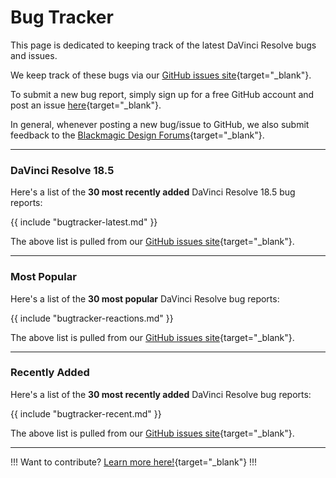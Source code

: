 # Bug Tracker

This page is dedicated to keeping track of the latest DaVinci Resolve bugs and issues.

We keep track of these bugs via our [GitHub issues site](https://github.com/CommandPost/ResolveCafe/issues){target="_blank"}.

To submit a new bug report, simply sign up for a free GitHub account and post an issue [here](https://github.com/CommandPost/ResolveCafe/issues){target="_blank"}.

In general, whenever posting a new bug/issue to GitHub, we also submit feedback to the [Blackmagic Design Forums](https://forum.blackmagicdesign.com/viewforum.php?f=21&sid=f22b8d91290f36eb3cd987459d49f572){target="_blank"}.

---

### DaVinci Resolve 18.5

Here's a list of the **30 most recently added** DaVinci Resolve 18.5 bug reports:

{{ include "bugtracker-latest.md" }}

The above list is pulled from our [GitHub issues site](https://github.com/CommandPost/ResolveCafe/issues){target="_blank"}.

---

### Most Popular

Here's a list of the **30 most popular** DaVinci Resolve bug reports:

{{ include "bugtracker-reactions.md" }}

The above list is pulled from our [GitHub issues site](https://github.com/CommandPost/ResolveCafe/issues){target="_blank"}.

---

### Recently Added

Here's a list of the **30 most recently added** DaVinci Resolve bug reports:

{{ include "bugtracker-recent.md" }}

The above list is pulled from our [GitHub issues site](https://github.com/CommandPost/ResolveCafe/issues){target="_blank"}.

---

!!!
Want to contribute? [Learn more here!](https://resolve.cafe/contribute/){target="_blank"}
!!!